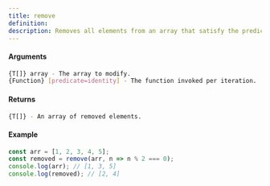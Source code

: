```yaml
---
title: remove
definition: 
description: Removes all elements from an array that satisfy the predicate and returns an array with the removed elements.
---
```



#### Arguments


```bash
{T[]} array - The array to modify.
{Function} [predicate=identity] - The function invoked per iteration.
```


#### Returns


```bash
{T[]} - An array of removed elements.
```


#### Example


```ts
const arr = [1, 2, 3, 4, 5];const removed = remove(arr, n => n % 2 === 0);console.log(arr); // [1, 3, 5]console.log(removed); // [2, 4]
```